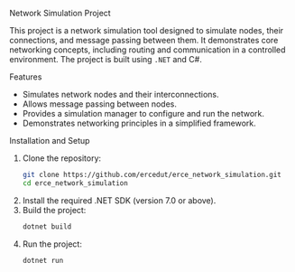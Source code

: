Network Simulation Project

This project is a network simulation tool designed to simulate nodes, their connections, and message passing between them. It demonstrates core networking concepts, including routing and communication in a controlled environment. The project is built using `.NET` and C#.

Features
- Simulates network nodes and their interconnections.
- Allows message passing between nodes.
- Provides a simulation manager to configure and run the network.
- Demonstrates networking principles in a simplified framework.

Installation and Setup
1. Clone the repository:
   ```bash
   git clone https://github.com/ercedut/erce_network_simulation.git
   cd erce_network_simulation
   ```
2. Install the required .NET SDK (version 7.0 or above).
3. Build the project:
   ```bash
   dotnet build
   ```
4. Run the project:
   ```bash
   dotnet run
   ```

